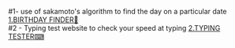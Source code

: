#1- use of sakamoto's algorithm to find the day on a particular date 
[1.BIRTHDAY FINDER🎂](https://harshitsharma007.github.io/web-dev--projects/1%birthday%20finder/index.html)\
#2 - Typing test website to check your speed at typing 
[2.TYPING TESTER⌨](https://harshitsharma007.github.io/web-dev--projects/2-typing%20test/index.html)
